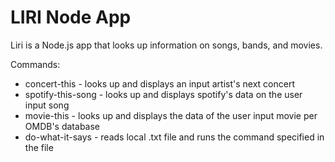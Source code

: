 # LIRI Node App

Liri is a Node.js app that looks up information on songs, bands, and movies.

Commands:
* concert-this - looks up and displays an input artist's next concert
* spotify-this-song - looks up and displays spotify's data on the user input song
* movie-this - looks up and displays the data of the user input movie per OMDB's database
* do-what-it-says - reads local .txt file and runs the command specified in the file